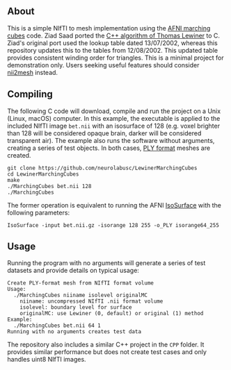 ## About

This is a simple NIfTI to mesh implementation using the [AFNI marching cubes](https://github.com/afni/afni/tree/25e77d564f2c67ff480fa99a7b8e48ec2d9a89fc/src/SUMA/MarchingCubes) code. Ziad Saad ported the [C++ algorithm of Thomas Lewiner](http://thomas.lewiner.org/pdfs/marching_cubes_jgt.pdf) to C. Ziad's original port used the lookup table dated 13/07/2002, whereas this repository updates this to the tables from 12/08/2002. This updated table provides consistent winding order for triangles. This is a minimal project for demonstration only. Users seeking useful features should consider [nii2mesh](https://github.com/neurolabusc/nii2mesh) instead.

## Compiling

The following C code will download, compile and run the project on a Unix (Linux, macOS) computer. In this example, the executable is applied to the included NIfTI image `bet.nii` with an isosurface of 128 (e.g. voxel brighter than 128 will be considered opaque brain, darker will be considered transparent air). The example also runs the software without arguments, creating a series of test objects. In both cases, [PLY format](http://paulbourke.net/dataformats/ply/) meshes are created.

```
git clone https://github.com/neurolabusc/LewinerMarchingCubes
cd LewinerMarchingCubes
make
./MarchingCubes bet.nii 128
./MarchingCubes
```

The former operation is equivalent to running the AFNI [IsoSurface](https://afni.nimh.nih.gov/pub/dist/doc/program_help/IsoSurface.html) with the following parameters:

```
IsoSurface -input bet.nii.gz -isorange 128 255 -o_PLY isorange64_255
```

## Usage

Running the program with no arguments will generate a series of test datasets and provide details on typical usage:

```
Create PLY-format mesh from NIfTI format volume
Usage:
  ./MarchingCubes niiname isolevel originalMC
    niiname: uncompressed NIfTI .nii format volume
    isolevel: boundary level for surface
    originalMC: use Lewiner (0, default) or original (1) method 
Example:
  ./MarchingCubes bet.nii 64 1
Running with no arguments creates test data
```

The repository also includes a similar C++ project in the `CPP` folder. It provides similar performance but does not create test cases and only handles uint8 NIfTI images.
